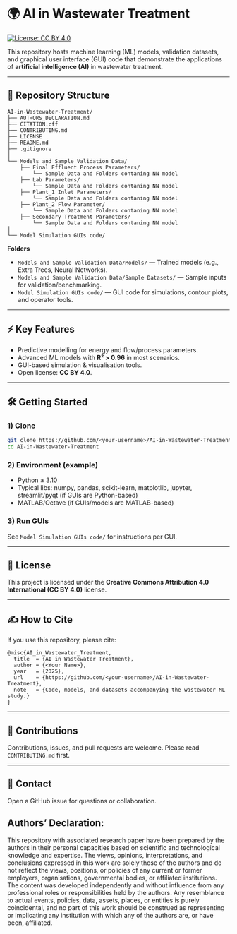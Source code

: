 # 🌍 AI in Wastewater Treatment

[![License: CC BY 4.0](https://img.shields.io/badge/License-CC%20BY%204.0-lightgrey.svg)](https://creativecommons.org/licenses/by/4.0/)

This repository hosts machine learning (ML) models, validation datasets, and graphical user interface (GUI) code that demonstrate the applications of **artificial intelligence (AI)** in wastewater treatment.

---

## 📂 Repository Structure

```
AI-in-Wastewater-Treatment/
├── AUTHORS_DECLARATION.md
├── CITATION.cff
├── CONTRIBUTING.md
├── LICENSE
├── README.md
├── .gitignore
│
└── Models and Sample Validation Data/
    ├── Final Effluent Process Parameters/
        └── Sample Data and Folders contaning NN model 
    ├── Lab Parameters/
        └── Sample Data and Folders contaning NN model 
    ├── Plant_1 Inlet Parameters/
        └── Sample Data and Folders contaning NN model 
    ├── Plant_2 Flow Parameter/
        └── Sample Data and Folders contaning NN model 
    ├── Secondary Treatment Parameters/
        └── Sample Data and Folders contaning NN model 
│
└── Model Simulation GUIs code/
```

**Folders**
- `Models and Sample Validation Data/Models/` — Trained models (e.g., Extra Trees, Neural Networks).
- `Models and Sample Validation Data/Sample Datasets/` — Sample inputs for validation/benchmarking.
- `Model Simulation GUIs code/` — GUI code for simulations, contour plots, and operator tools.

---

## ⚡ Key Features
- Predictive modelling for energy and flow/process parameters.
- Advanced ML models with **R² > 0.96** in most scenarios.
- GUI-based simulation & visualisation tools.
- Open license: **CC BY 4.0**.

---

## 🛠️ Getting Started

### 1) Clone
```bash
git clone https://github.com/<your-username>/AI-in-Wastewater-Treatment.git
cd AI-in-Wastewater-Treatment
```

### 2) Environment (example)
- Python ≥ 3.10
- Typical libs: numpy, pandas, scikit-learn, matplotlib, jupyter, streamlit/pyqt (if GUIs are Python-based)
- MATLAB/Octave (if GUIs/models are MATLAB-based)

### 3) Run GUIs
See `Model Simulation GUIs code/` for instructions per GUI.

---

## 📜 License
This project is licensed under the **Creative Commons Attribution 4.0 International (CC BY 4.0)** license.

---

## ✍️ How to Cite
If you use this repository, please cite:

```
@misc{AI_in_Wastewater_Treatment,
  title  = {AI in Wastewater Treatment},
  author = {<Your Name>},
  year   = {2025},
  url    = {https://github.com/<your-username>/AI-in-Wastewater-Treatment},
  note   = {Code, models, and datasets accompanying the wastewater ML study.}
}
```
---

## 🤝 Contributions
Contributions, issues, and pull requests are welcome. Please read `CONTRIBUTING.md` first.

---

## 📨 Contact
Open a GitHub issue for questions or collaboration.

Authors’ Declaration:
---
This repository with associated research paper have been prepared by the authors in their personal capacities based on scientific and technological knowledge and expertise. The views, opinions, interpretations, and conclusions expressed in this work are solely those of the authors and do not reflect the views, positions, or policies of any current or former employers, organisations, governmental bodies, or affiliated institutions. The content was developed independently and without influence from any professional roles or responsibilities held by the authors. Any resemblance to actual events, policies, data, assets, places, or entities is purely coincidental, and no part of this work should be construed as representing or implicating any institution with which any of the authors are, or have been, affiliated.

